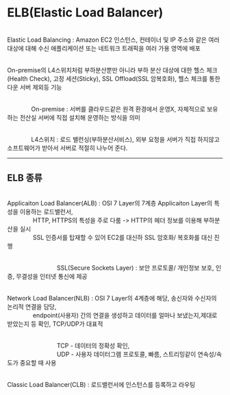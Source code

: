 # ELB(Elastic Load Balancer)

<br>Elastic Load Balancing :  Amazon EC2 인스턴스, 컨테이너 및 IP 주소와 같은 여러 대상에 대해 수신 애플리케이션 또는 네트워크 트래픽을 여러 가용 영역에 배포

<br>On-premise의 L4스위치처럼 부하분산뿐만 아니라 부하 분산 대상에 대한 헬스 체크(Health Check), 고정 세션(Sticky), SSL Offload(SSL 암복호화), 헬스 체크를 통한 다운 서버 제외등 기능

<br>&emsp;&emsp;&emsp;&emsp;On-premise : 서버를 클라우드같은 원격 환경에서 운영X, 자체적으로 보유하는 전산실 서버에 직접 설치해 운영하는 방식을 의미

<br>&emsp;&emsp;&emsp;&emsp;L4스위치 : 로드 밸런싱(부하분산서비스), 외부 요청을 서버가 직접 하지않고 소프트웨어가 받아서 서버로 적절히 나누어 준다.

<hr>
<h2>ELB 종류 </h2>
<br> Applicaiton Load Balancer(ALB) : OSI 7 Layer의 7계층 Applicaiton Layer의 특성을 이용하는 로드밸런서,
<br>&emsp;&emsp;&emsp;&emsp; HTTP, HTTPS의 특성을 주로 다룸 -> HTTP의 헤더 정보를 이용해 부하분산을 실시 
<br>&emsp;&emsp;&emsp;&emsp; SSL 인증서를 탑재할 수 있어 EC2를 대신하 SSL 암호화/ 복호화를 대신 진행

<br>&emsp;&emsp;&emsp;&emsp;&emsp;&emsp;&emsp;&emsp;  SSL(Secure Sockets Layer) : 보안 프로토콜/ 개인정보 보호, 인증, 무결성을 인터넷 통신에 제공

<br> Network Load Balancer(NLB) : OSI 7 Layer의 4계층에 해당, 송신자와 수신자의 논리적 연결을 담당,
<br>&emsp;&emsp;&emsp;&emsp; endpoint(사용자) 간의 연결을 생성하고 데이터를 얼마나 보냈는지,제대로 받았는지 등 확인, TCP/UDP가 대표적

<br>&emsp;&emsp;&emsp;&emsp;&emsp;&emsp;&emsp;&emsp;  TCP - 데이터의 정확성 확인,
<br>&emsp;&emsp;&emsp;&emsp;&emsp;&emsp;&emsp;&emsp;  UDP - 사용자 데이터그램 프로토콜, 빠름, 스트리밍같이 연속성/속도가 중요할 때 사용

<br> Classic Load Balancer(CLB) : 로드밸런서에 인스턴스를 등록하고 라우팅
